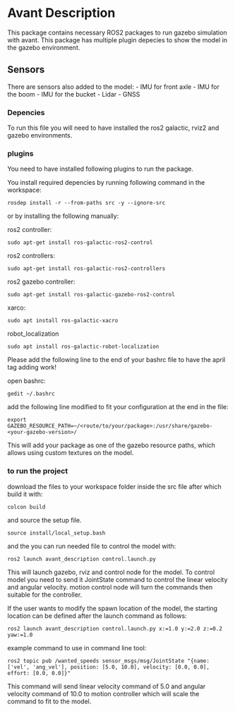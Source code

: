 # Avant Description

This package contains necessary ROS2 packages to run gazebo simulation with avant.
This package has multiple plugin depecies to show the model in the gazebo environment.

## Sensors

There are sensors also added to the model:
    - IMU for front axle
    - IMU for the boom
    - IMU for the bucket
    - Lidar
    - GNSS
### Depencies

To run this file you will need to have installed the ros2 galactic, rviz2 and gazebo 
environments. 

### plugins

You need to have installed following plugins to run the package.

You install required depencies by running following command in the workspace:

```
rosdep install -r --from-paths src -y --ignore-src
```

or by installing the following manually:

ros2 controller:
```
sudo apt-get install ros-galactic-ros2-control
```

ros2 controllers:
```
sudo apt-get install ros-galactic-ros2-controllers
```

ros2 gazebo controller:
```
sudo apt-get install ros-galactic-gazebo-ros2-control
```

xarco:
```
sudo apt install ros-galactic-xacro
```

robot_localization
```
sudo apt install ros-galactic-robot-localization
```

Please add the following line to the end of your bashrc file to have the april tag adding work!

open bashrc:

```
gedit ~/.bashrc
```

add the following line modified to fit your configuration at the end in the file:

```
export GAZEBO_RESOURCE_PATH=~/<route/to/your/package>:/usr/share/gazebo-<your-gazebo-version>/
```

This will add your package as one of the gazebo resource paths, which allows using custom textures on the model.


### to run the project

download the files to your workspace folder inside the src file after which build it with:

```
colcon build
```

and source the setup file. 

```
source install/local_setup.bash
```

and the you can run needed file to control the model with:

```
ros2 launch avant_description control.launch.py
```

This will launch gazebo, rviz and control node for the model. To control model you need to send it JointState command
to control the linear velocity and angular velocity. motion control node will turn the commands then suitable for the 
controller. 

If the user wants to modify the spawn location of the model, the starting location can be defined after the launch command as follows:

```
ros2 launch avant_description control.launch.py x:=1.0 y:=2.0 z:=0.2 yaw:=1.0
```


example command to use in command line tool:

```
ros2 topic pub /wanted_speeds sensor_msgs/msg/JointState "{name: ['vel', 'ang_vel'], position: [5.0, 10.0], velocity: [0.0, 0.0], effort: [0.0, 0.0]}"
```

This command will send linear velocity command of 5.0 and angular velocity command of 10.0 to motion controller which will scale the command to fit to the model.

